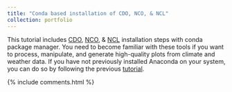 ```yaml
---
title: "Conda based installation of CDO, NCO, & NCL"
collection: portfolio
---
```

This tutorial includes [CDO](https://yonsci.github.io/yon_academic//portfolio/portfolio-4/), [NCO](https://yonsci.github.io/yon_academic//portfolio/portfolio-5/), & [NCL](https://yonsci.github.io/yon_academic//portfolio/portfolio-6/) installation steps with conda package manager. You need to become familiar with these tools if you want to process, manipulate, and generate high-quality plots from climate and weather data. If you have not previously installed Anaconda on your system, you can do so by following the previous [tutorial](https://yonsci.github.io/yon_academic//portfolio/portfolio-2/).

{% include comments.html %}
